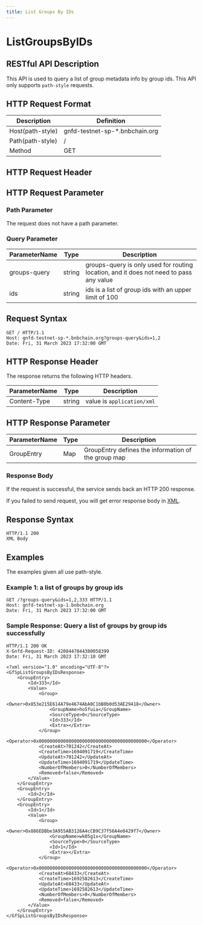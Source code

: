 ```yaml
---
title: List Groups By IDs
---
```


# ListGroupsByIDs

## RESTful API Description

This API is used to query a list of group metadata info by group ids. This API only supports `path-style` requests.

## HTTP Request Format

| Description      | Definition                     |
| ---------------- | ------------------------------ |
| Host(path-style) | gnfd-testnet-sp-*.bnbchain.org |
| Path(path-style) | /                              |
| Method           | GET                            |

## HTTP Request Header

## HTTP Request Parameter

### Path Parameter

The request does not have a path parameter.

### Query Parameter

| ParameterName | Type   | Description                                                                            |
| ------------- | ------ | -------------------------------------------------------------------------------------- |
| groups-query  | string | groups-query is only used for routing location, and it does not need to pass any value |
| ids           | string | ids is a list of group ids with an upper limit of 100                                  |

## Request Syntax

```HTTP
GET / HTTP/1.1
Host: gnfd-testnet-sp-*.bnbchain.org?groups-query&ids=1,2
Date: Fri, 31 March 2023 17:32:00 GMT
```

## HTTP Response Header

The response returns the following HTTP headers.

| ParameterName | Type   | Description                 |
| ------------- | ------ | --------------------------- |
| Content-Type  | string | value is `application/xml`  |

## HTTP Response Parameter

| ParameterName | Type  | Description                                         |
| ------------- | ----- | --------------------------------------------------- |
| GroupEntry    | Map   | GroupEntry defines the information of the group map |

### Response Body

If the request is successful, the service sends back an HTTP 200 response.

If you failed to send request, you will get error response body in [XML](./sp_response.md#sp-error-response).

## Response Syntax

```HTTP
HTTP/1.1 200
XML Body
```

## Examples

The examples given all use path-style.

### Example 1: a list of groups by group ids

```HTTP
GET /?groups-query&ids=1,2,333 HTTP/1.1
Host: gnfd-testnet-sp-1.bnbchain.org
Date: Fri, 31 March 2023 17:32:00 GMT
```

### Sample Response: Query a list of groups by group ids successfully

```HTTP
HTTP/1.1 200 OK
X-Gnfd-Request-ID: 4208447844380058399
Date: Fri, 31 March 2023 17:32:10 GMT

<?xml version="1.0" encoding="UTF-8"?>
<GfSpListGroupsByIDsResponse>
    <GroupEntry>
        <Id>333</Id>
        <Value>
            <Group>
                <Owner>0x853e215E614A79e4674AbA0C1bB0b0d53AE29418</Owner>
                <GroupName>ho5fuia</GroupName>
                <SourceType>0</SourceType>
                <Id>333</Id>
                <Extra></Extra>
            </Group>
            <Operator>0x0000000000000000000000000000000000000000</Operator>
            <CreateAt>701242</CreateAt>
            <CreateTime>1694091719</CreateTime>
            <UpdateAt>701242</UpdateAt>
            <UpdateTime>1694091719</UpdateTime>
            <NumberOfMembers>0</NumberOfMembers>
            <Removed>false</Removed>
        </Value>
    </GroupEntry>
    <GroupEntry>
        <Id>2</Id>
    </GroupEntry>
    <GroupEntry>
        <Id>1</Id>
        <Value>
            <Group>
                <Owner>0x886EDBbe3A955AB3126A4cCB9C37f56A4e0429f7</Owner>
                <GroupName>wk05g1x</GroupName>
                <SourceType>0</SourceType>
                <Id>1</Id>
                <Extra></Extra>
            </Group>
            <Operator>0x0000000000000000000000000000000000000000</Operator>
            <CreateAt>68433</CreateAt>
            <CreateTime>1692582613</CreateTime>
            <UpdateAt>68433</UpdateAt>
            <UpdateTime>1692582613</UpdateTime>
            <NumberOfMembers>0</NumberOfMembers>
            <Removed>false</Removed>
        </Value>
    </GroupEntry>
</GfSpListGroupsByIDsResponse>
```
